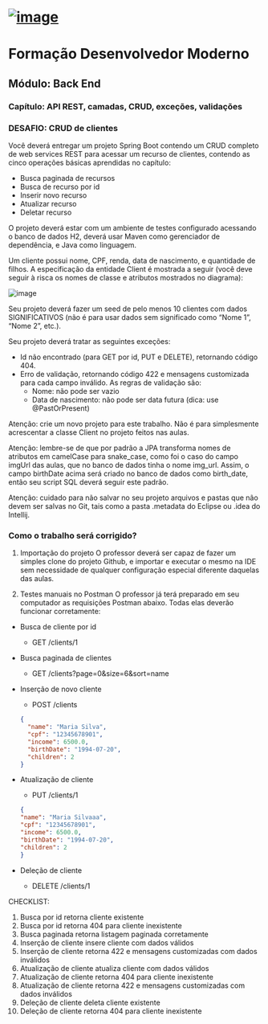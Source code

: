 # [![image](https://github.com/BrunoBuilder/customer_crud_challenge/assets/84381502/6b8cb2ad-5e4b-450b-a788-cd6c2d43a3c3)](https://devsuperior.com.br)
# Formação Desenvolvedor Moderno
## Módulo: Back End
### Capítulo: API REST, camadas, CRUD, exceções, validações

### DESAFIO: CRUD de clientes

Você deverá entregar um projeto Spring Boot contendo um CRUD completo de web services REST para acessar um recurso de clientes, contendo as cinco operações básicas aprendidas no capítulo:

- Busca paginada de recursos
- Busca de recurso por id
- Inserir novo recurso
- Atualizar recurso
- Deletar recurso

O projeto deverá estar com um ambiente de testes configurado acessando o banco de dados H2, deverá usar Maven como gerenciador de dependência, e Java como linguagem.

Um cliente possui nome, CPF, renda, data de nascimento, e quantidade de filhos. A especificação da entidade Client é mostrada a seguir (você deve seguir à risca os nomes de classe e atributos mostrados no diagrama):

![image](https://github.com/BrunoBuilder/customer_crud_challenge/assets/84381502/95bb16db-00ba-4a5d-899a-e8e15b35e4ce)

Seu projeto deverá fazer um seed de pelo menos 10 clientes com dados SIGNIFICATIVOS (não é para usar dados sem significado como “Nome 1”, “Nome 2”, etc.).

Seu projeto deverá tratar as seguintes exceções:
- Id não encontrado (para GET por id, PUT e DELETE), retornando código 404.
- Erro de validação, retornando código 422 e mensagens customizada para cada campo inválido. As regras de validação são:
  - Nome: não pode ser vazio
  - Data de nascimento: não pode ser data futura (dica: use @PastOrPresent)

Atenção: crie um novo projeto para este trabalho. Não é para simplesmente acrescentar a classe Client no projeto feitos nas aulas.

Atenção: lembre-se de que por padrão a JPA transforma nomes de atributos em camelCase para snake_case, como foi o caso do campo imgUrl das aulas, que no banco de dados tinha o nome img_url. Assim, o campo birthDate acima será criado no banco de dados como birth_date, então seu script SQL deverá seguir este padrão.

Atenção: cuidado para não salvar no seu projeto arquivos e pastas que não devem ser salvas no Git, tais como a pasta .metadata do Eclipse ou .idea do Intellij.

### Como o trabalho será corrigido?

1) Importação do projeto
O professor deverá ser capaz de fazer um simples clone do projeto Github, e importar e executar o mesmo na IDE sem necessidade de qualquer configuração especial diferente daquelas das aulas.

2) Testes manuais no Postman
O professor já terá preparado em seu computador as requisições Postman abaixo. Todas elas deverão funcionar corretamente:

- Busca de cliente por id
  - GET /clients/1

- Busca paginada de clientes
  - GET /clients?page=0&size=6&sort=name

- Inserção de novo cliente
  - POST /clients
  ```json
  {
    "name": "Maria Silva",
    "cpf": "12345678901",
    "income": 6500.0,
    "birthDate": "1994-07-20",
    "children": 2
  }

- Atualização de cliente
  - PUT /clients/1
  ```json
  {
  "name": "Maria Silvaaa",
  "cpf": "12345678901",
  "income": 6500.0,
  "birthDate": "1994-07-20",
  "children": 2
  }

- Deleção de cliente
  - DELETE /clients/1
 
CHECKLIST:
1. Busca por id retorna cliente existente
2. Busca por id retorna 404 para cliente inexistente
3. Busca paginada retorna listagem paginada corretamente
4. Inserção de cliente insere cliente com dados válidos
5. Inserção de cliente retorna 422 e mensagens customizadas com dados inválidos
6. Atualização de cliente atualiza cliente com dados válidos
7. Atualização de cliente retorna 404 para cliente inexistente
8. Atualização de cliente retorna 422 e mensagens customizadas com dados inválidos
9. Deleção de cliente deleta cliente existente
10. Deleção de cliente retorna 404 para cliente inexistente
